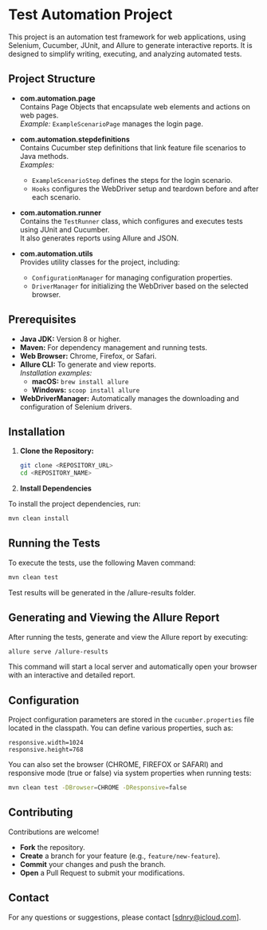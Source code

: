 # Test Automation Project

This project is an automation test framework for web applications, using Selenium, Cucumber, JUnit, and Allure to generate interactive reports. It is designed to simplify writing, executing, and analyzing automated tests.

## Project Structure

- **com.automation.page**  
  Contains Page Objects that encapsulate web elements and actions on web pages.  
  *Example:* `ExampleScenarioPage` manages the login page.

- **com.automation.stepdefinitions**  
  Contains Cucumber step definitions that link feature file scenarios to Java methods.  
  *Examples:*  
  - `ExampleScenarioStep` defines the steps for the login scenario.  
  - `Hooks` configures the WebDriver setup and teardown before and after each scenario.

- **com.automation.runner**  
  Contains the `TestRunner` class, which configures and executes tests using JUnit and Cucumber.  
  It also generates reports using Allure and JSON.

- **com.automation.utils**  
  Provides utility classes for the project, including:  
  - `ConfigurationManager` for managing configuration properties.  
  - `DriverManager` for initializing the WebDriver based on the selected browser.

## Prerequisites

- **Java JDK:** Version 8 or higher.
- **Maven:** For dependency management and running tests.
- **Web Browser:** Chrome, Firefox, or Safari.
- **Allure CLI:** To generate and view reports.  
  *Installation examples:*  
  - **macOS:** `brew install allure`  
  - **Windows:** `scoop install allure`
- **WebDriverManager:** Automatically manages the downloading and configuration of Selenium drivers.

## Installation

1. **Clone the Repository:**

   ```bash
   git clone <REPOSITORY_URL>
   cd <REPOSITORY_NAME>
   
2. **Install Dependencies**

To install the project dependencies, run:

```bash
mvn clean install
```

## Running the Tests

To execute the tests, use the following Maven command:

```bash
mvn clean test
```

Test results will be generated in the /allure-results folder.

## Generating and Viewing the Allure Report

After running the tests, generate and view the Allure report by executing:

```bash
allure serve /allure-results
```

This command will start a local server and automatically open your browser with an interactive and detailed report.

## Configuration

Project configuration parameters are stored in the `cucumber.properties` file located in the classpath. You can define various properties, such as:

```properties
responsive.width=1024
responsive.height=768
```

You can also set the browser (CHROME, FIREFOX or SAFARI) and responsive mode (true or false) via system properties when running tests:

```bash
mvn clean test -DBrowser=CHROME -DResponsive=false
```

## Contributing

Contributions are welcome!

- **Fork** the repository.
- **Create** a branch for your feature (e.g., `feature/new-feature`).
- **Commit** your changes and push the branch.
- **Open** a Pull Request to submit your modifications.

## Contact

For any questions or suggestions, please contact [sdnry@icloud.com].

